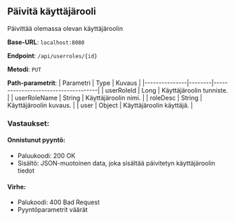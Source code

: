 ## Päivitä käyttäjärooli
Päivittää olemassa olevan käyttäjäroolin

**Base-URL**: `localhost:8080`

**Endpoint**: `/api/userroles/{id}`

**Metodi**: `PUT`

**Path-parametrit**: 
| Parametri        | Type | Kuvaus                              |
|---------------|--------|-------------------------------------|
| userRoleId    | Long   | Käyttäjäroolin tunniste.           |
| userRoleName  | String | Käyttäjäroolin nimi.               |
| roleDesc      | String | Käyttäjäroolin kuvaus.             |
| user          | Object | Käyttäjäroolin käyttäjä.           |

### Vastaukset:

#### Onnistunut pyyntö:
- Paluukoodi: 200 OK
- Sisältö: JSON-muotoinen data, joka sisältää päivitetyn käyttäjäroolin tiedot

#### Virhe:
- Palukoodi: 400 Bad Request
- Pyyntöparametrit väärät